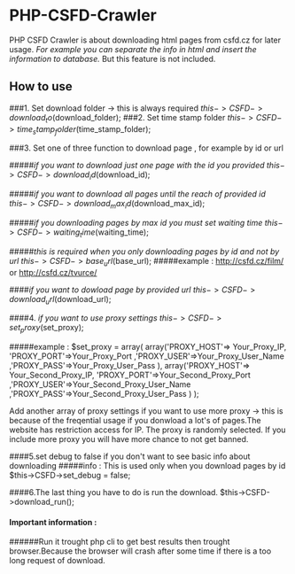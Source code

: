 # PHP-CSFD-Crawler
PHP CSFD Crawler is about downloading html pages from csfd.cz for later usage.
*For example you can separate the info in html and insert the information to database.*
But this feature is not included.
## How to use

###1. Set download folder -> this is always required
$this->CSFD->download_to($download_folder);
###2. Set time stamp folder
$this->CSFD->time_stamp_folder($time_stamp_folder);

###3. Set one of three function to download page , for example by id or url

#####*if you want to download just one page with the id you provided*
$this->CSFD->download_id($download_id);

#####*if you want to download all pages until the reach of provided id*
$this->CSFD->download_max_id($download_max_id);

#####*if you downloading pages by max id you must set waiting time*
$this->CSFD->waiting_time($waiting_time);

#####*this is required when you only downloading pages by id and not by url*
$this->CSFD->base_url($base_url);
#####example : http://csfd.cz/film/ or http://csfd.cz/tvurce/

####*if you want to dowload page by provided url*
$this->CSFD->download_url($download_url);

####4. *if you want to use proxy settings*
$this->CSFD->set_proxy($set_proxy);

#####example :
$set_proxy = array(
array('PROXY_HOST'=> Your_Proxy_IP, 'PROXY_PORT'=>Your_Proxy_Port ,'PROXY_USER'=>Your_Proxy_User_Name ,'PROXY_PASS'=>Your_Proxy_User_Pass ),
array('PROXY_HOST'=> Your_Second_Proxy_IP, 'PROXY_PORT'=>Your_Second_Proxy_Port ,'PROXY_USER'=>Your_Second_Proxy_User_Name ,'PROXY_PASS'=>Your_Second_Proxy_User_Pass )
);

Add another array of proxy settings if you want to use more proxy -> this is because of the freqential usage if you donwload a lot's of pages.The website has restriction access for IP.
The proxy is randomly selected.
If you include more proxy you will have more chance to not get banned.

####5.set debug to false if you don't want to see basic info about downloading
#####info : This is used only when you download pages by id
$this->CSFD->set_debug = false;

####6.The last thing you have to do is run the download.
$this->CSFD->download_run();

#### Important information : 
######Run it trought php cli to get best results then trought browser.Because the browser will crash after some time if there is a too long request of download.
